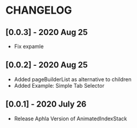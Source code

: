 # CHANGELOG

## [0.0.3] - 2020 Aug 25

* Fix expamle

## [0.0.2] - 2020 Aug 25

* Added pageBuilderList as alternative to children
* Added Example: Simple Tab Selector

## [0.0.1] - 2020 July 26

* Release Aphla Version of AnimatedIndexStack
